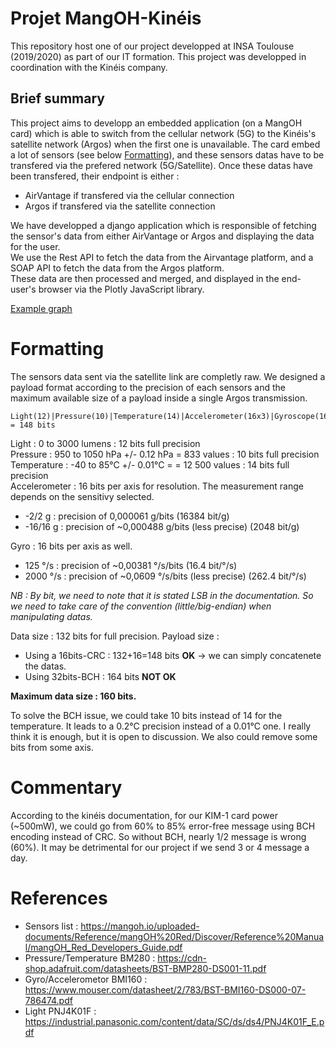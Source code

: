 # Projet MangOH-Kinéis

This repository host one of our project developped at INSA Toulouse (2019/2020) as part of our IT formation. This project was developped in coordination with the Kinéis company.

## Brief summary

This project aims to developp an embedded application (on a MangOH card) which is able to switch from the cellular network (5G) to the Kinéis's satellite network (Argos) when the first one is unavailable. The card embed a lot of sensors (see below [Formatting](#Formatting)), and these sensors datas have to be transfered via the prefered network (5G/Satellite). 
Once these datas have been transfered, their endpoint is either :  

* AirVantage if transfered via the cellular connection
* Argos if transfered via the satellite connection

We have developped a django application which is responsible of fetching the sensor's data from either AirVantage or Argos and displaying the data for the user.  
We use the Rest API to fetch the data from the Airvantage platform, and a SOAP API to fetch the data from the Argos platform.  
These data are then processed and merged, and displayed in the end-user's browser via the Plotly JavaScript library.

[Example graph](https://i.imgur.com/yJdARFt.png)


# Formatting

The sensors data sent via the satellite link are completly raw. We designed a payload format according to the precision of each sensors and the maximum available size of a payload inside a single Argos transmission.

	Light(12)|Pressure(10)|Temperature(14)|Accelerometer(16x3)|Gyroscope(16x3)|CRC(16) = 148 bits

Light : 0 to 3000 lumens : 12 bits full precision  
Pressure : 950 to 1050 hPa +/- 0.12 hPa = 833 values : 10 bits  full precision  
Temperature : -40 to 85°C +/- 0.01°C = = 12 500 values : 14 bits full precision  
Accelerometer : 16 bits per axis for resolution. The measurement range depends on the sensitivy selected.  

* -2/2 g : precision of 0,000061 g/bits (16384 bit/g)
* -16/16 g : precision of ~0,000488 g/bits (less precise) (2048 bit/g)

Gyro : 16 bits per axis as well. 
* 125 °/s : precision of ~0,00381 °/s/bits (16.4 bit/°/s)
* 2000 °/s : precision of ~0,0609 °/s/bits (less precise) (262.4 bit/°/s)

*NB : By bit, we need to note that it is stated LSB in the documentation. So we need to take care of the convention (little/big-endian) when manipulating datas.* 

Data size : 132 bits for full precision. 
Payload size :
* Using a 16bits-CRC : 132+16=148 bits **OK** -> we can simply concatenete the datas.
* Using 32bits-BCH : 164 bits **NOT OK**

**Maximum data size : 160 bits.**

To solve the BCH issue, we could take 10 bits instead of 14 for the temperature. It leads to a 0.2°C precision instead of a 0.01°C one. I really think it is enough, but it is open to discussion. We also could remove some bits from some axis.


# Commentary

According to the kinéis documentation, for our KIM-1 card power (~500mW), we could go from
60% to 85% error-free message using BCH encoding instead of CRC.
So without BCH, nearly 1/2 message is wrong (60%). It may be detrimental for our project if we 
send 3 or 4 message a day.


# References

* Sensors list : https://mangoh.io/uploaded-documents/Reference/mangOH%20Red/Discover/Reference%20Manual/mangOH_Red_Developers_Guide.pdf
* Pressure/Temperature BM280 : https://cdn-shop.adafruit.com/datasheets/BST-BMP280-DS001-11.pdf
* Gyro/Accelerometor BMI160 : https://www.mouser.com/datasheet/2/783/BST-BMI160-DS000-07-786474.pdf
* Light PNJ4K01F : https://industrial.panasonic.com/content/data/SC/ds/ds4/PNJ4K01F_E.pdf

